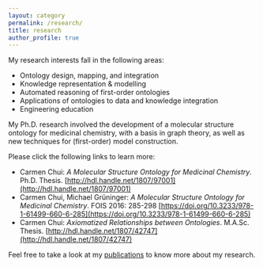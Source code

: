 ```yaml
---
layout: category
permalink: /research/
title: research
author_profile: true
---
```


My research interests fall in the following areas:
* Ontology design, mapping, and integration
* Knowledge representation & modelling
* Automated reasoning of first-order ontologies
* Applications of ontologies to data and knowledge integration
* Engineering education


My Ph.D. research involved the development of a molecular structure ontology for medicinal chemistry, with a basis in graph theory, as well as new techniques for (first-order) model construction.

Please click the following links to learn more:
* Carmen Chui: _A Molecular Structure Ontology for Medicinal Chemistry_. Ph.D. Thesis. [http://hdl.handle.net/1807/97001](http://hdl.handle.net/1807/97001)
* Carmen Chui, Michael Grüninger: _A Molecular Structure Ontology for Medicinal Chemistry_. FOIS 2016: 285-298 [https://doi.org/10.3233/978-1-61499-660-6-285](https://doi.org/10.3233/978-1-61499-660-6-285)
* Carmen Chui: _Axiomatized Relationships between Ontologies_. M.A.Sc. Thesis. [http://hdl.handle.net/1807/42747](http://hdl.handle.net/1807/42747)



Feel free to take a look at my [publications](/publications/) to know more about my research.